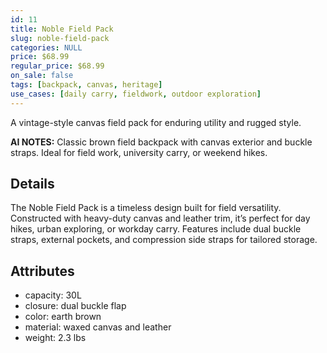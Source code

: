 ```yaml
---
id: 11
title: Noble Field Pack
slug: noble-field-pack
categories: NULL
price: $68.99
regular_price: $68.99
on_sale: false
tags: [backpack, canvas, heritage]
use_cases: [daily carry, fieldwork, outdoor exploration]
---
```


A vintage-style canvas field pack for enduring utility and rugged style.


**AI NOTES:** Classic brown field backpack with canvas exterior and buckle straps. Ideal for field work, university carry, or weekend hikes.


## Details

The Noble Field Pack is a timeless design built for field versatility. Constructed with heavy-duty canvas and leather trim, it’s perfect for day hikes, urban exploring, or workday carry. Features include dual buckle straps, external pockets, and compression side straps for tailored storage.

## Attributes

- capacity: 30L
- closure: dual buckle flap
- color: earth brown
- material: waxed canvas and leather
- weight: 2.3 lbs
